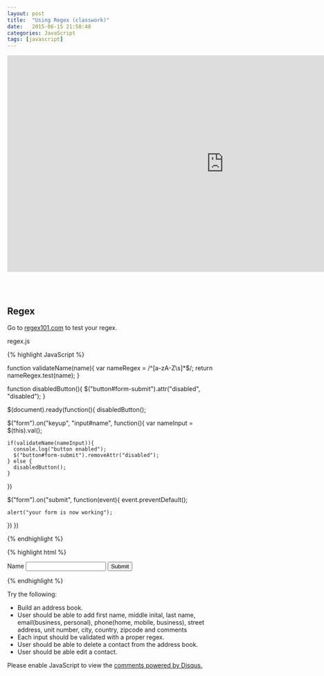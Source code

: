 ```yaml
---
layout: post
title:  "Using Regex (classwork)"
date:   2015-06-15 21:58:48
categories: JavaScript
tags: [javascript]
---
```


<iframe src="https://player.vimeo.com/video/130790317" width="1000" height="500" frameborder="0" webkitallowfullscreen mozallowfullscreen allowfullscreen></iframe>


<br><br>

<div class="not-on-video">
  <h2>Regex</h2>
  <p>Go to <a href="https://regex101.com/" target="_blank">regex101.com</a> to test your regex.</p>
</div>


regex.js

{% highlight JavaScript %}

function validateName(name){
  var nameRegex = /^[a-zA-Z\s]*$/;
  return nameRegex.test(name);
}

function disabledButton(){
  $("button#form-submit").attr("disabled", "disabled");
}



$(document).ready(function(){
  disabledButton();

  $("form").on("keyup", "input#name", function(){
    var nameInput = $(this).val();

    if(validateName(nameInput)){
      console.log("button enabled");
      $("button#form-submit").removeAttr("disabled");
    } else {
      disabledButton();
    }
  })

  $("form").on("submit", function(event){
    event.preventDefault();

    alert("your form is now working");
  })
})

{% endhighlight %}

{% highlight html %}

<!DOCTYPE html>
<html>
  <head>
    <script src="scripts/jquery-1.11.3.js"></script>
    <script src="scripts/regex.js"></script>
  </head>
  <body>
    <form id="regex-example">
      <label for="name">Name</label>
      <input id="name" type="text">
      <button id="form-submit" type="submit">Submit</button>
    </form>
    <span id="errors"></span>
  </body>
</html>


{% endhighlight %}

<p>Try the following:</p>
<ul>
  <li>Build an address book.</li>
  <li>User should be able to add first name, middle inital, last name, email(business, personal), phone(home, mobile, business), street address, unit number,  city, country, zipcode and comments</li>
  <li>Each input should be validated with a proper regex.</li>
  <li>User should be able to delete a contact from the address book.</li>
  <li>User should be able edit a contact.</li>
</ul>


<div id="disqus_thread"></div>
<script type="text/javascript">
    /* * * CONFIGURATION VARIABLES * * */
    var disqus_shortname = 'devschool';

    /* * * DON'T EDIT BELOW THIS LINE * * */
    (function() {
        var dsq = document.createElement('script'); dsq.type = 'text/javascript'; dsq.async = true;
        dsq.src = '//' + disqus_shortname + '.disqus.com/embed.js';
        (document.getElementsByTagName('head')[0] || document.getElementsByTagName('body')[0]).appendChild(dsq);
    })();
</script>
<noscript>Please enable JavaScript to view the <a href="https://disqus.com/?ref_noscript" rel="nofollow">comments powered by Disqus.</a></noscript>
